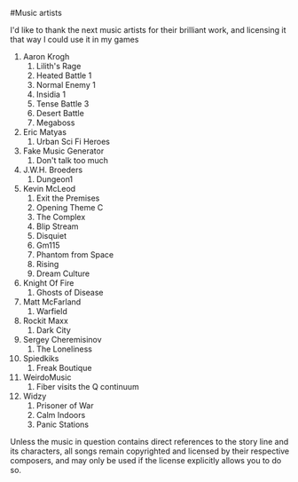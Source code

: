 #Music artists

I'd like to thank the next music artists for their brilliant work, and licensing it that way I could use it in my games


1. Aaron Krogh
   1. Lilith's Rage
   1. Heated Battle 1
   1. Normal Enemy 1
   1. Insidia 1
   1. Tense Battle 3
   1. Desert Battle
   1. Megaboss
1. Eric Matyas
   1. Urban Sci Fi Heroes
1. Fake Music Generator
   1. Don't talk too much
1. J.W.H. Broeders
   1. Dungeon1
1. Kevin McLeod
   1. Exit the Premises
   1. Opening Theme C
   1. The Complex
   1. Blip Stream
   1. Disquiet
   1. Gm115
   1. Phantom from Space
   1. Rising
   1. Dream Culture
1. Knight Of Fire
   1. Ghosts of Disease
1. Matt McFarland
   1. Warfield
1. Rockit Maxx
   1. Dark City
1. Sergey Cheremisinov
   1. The Loneliness
1. Spiedkiks
   1. Freak Boutique
1. WeirdoMusic
   1. Fiber visits the Q continuum
1. Widzy
   1. Prisoner of War
   1. Calm Indoors
   1. Panic Stations



Unless the music in question contains direct references to the story line and its characters, all songs remain copyrighted and licensed by their respective composers, and may only be used if the license explicitly allows you to do so.
